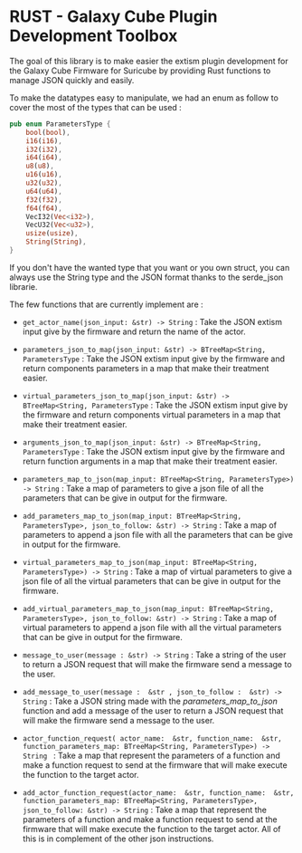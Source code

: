 # RUST - Galaxy Cube Plugin Development Toolbox

The goal of this library is to make easier the extism plugin development for the Galaxy Cube Firmware for Suricube by providing Rust functions to manage JSON quickly and easily.

To make the datatypes easy to manipulate, we had an enum as follow to cover the most of the types that can be used : 

```rust
pub enum ParametersType {
    bool(bool),
    i16(i16),
    i32(i32),
    i64(i64),
    u8(u8),
    u16(u16),
    u32(u32),
    u64(u64),
    f32(f32),
    f64(f64),
    VecI32(Vec<i32>),
    VecU32(Vec<u32>),
    usize(usize),
    String(String),
}
```

If you don't have the wanted type that you want or you own struct, you can always use the String type and the JSON format thanks to the serde_json librarie.

The few functions that are currently implement are :
- ```get_actor_name(json_input: &str) -> String``` : Take the JSON extism input give by the firmware and return the name of the actor.

- ```parameters_json_to_map(json_input: &str) -> BTreeMap<String, ParametersType``` : Take the JSON extism input give by the firmware and return components parameters in a map that make their treatment easier.

- ```virtual_parameters_json_to_map(json_input: &str) -> BTreeMap<String, ParametersType``` : Take the JSON extism input give by the firmware and return components virtual parameters in a map that make their treatment easier.
  
- ```arguments_json_to_map(json_input: &str) -> BTreeMap<String, ParametersType``` : Take the JSON extism input give by the firmware and return function arguments in a map that make their treatment easier.

- ```parameters_map_to_json(map_input: BTreeMap<String, ParametersType>) -> String``` : Take a map of parameters to give a json file of all the parameters that can be give in output for the firmware.

- ```add_parameters_map_to_json(map_input: BTreeMap<String, ParametersType>, json_to_follow: &str) -> String``` : Take a map of parameters to append a json file with all the parameters that can be give in output for the firmware.

- ```virtual_parameters_map_to_json(map_input: BTreeMap<String, ParametersType>) -> String``` : Take a map of virtual parameters to give a json file of all the virtual parameters that can be give in output for the firmware.

- ```add_virtual_parameters_map_to_json(map_input: BTreeMap<String, ParametersType>, json_to_follow: &str) -> String``` : Take a map of virtual parameters to append a json file with all the virtual parameters that can be give in output for the firmware.

- ```message_to_user(message : &str) -> String``` : Take a string of the user to return a JSON request that will make the firmware send a message to the user.

- ```add_message_to_user(message :  &str , json_to_follow :  &str) -> String``` : Take a JSON string made with the *parameters_map_to_json*  function and add a message of the user to return a JSON request that will make the firmware send a message to the user.

- ```actor_function_request( actor_name:  &str, function_name:  &str, function_parameters_map: BTreeMap<String, ParametersType>) -> String ``` : Take a map that represent the parameters of a function and make a function request to send at the firmware that will make execute the function to the target actor.

- ```add_actor_function_request(actor_name:  &str, function_name:  &str, function_parameters_map: BTreeMap<String, ParametersType>, json_to_follow: &str) -> String``` : Take a map that represent the parameters of a function and make a function request to send at the firmware that will make execute the function to the target actor. All of this is in complement of the other json instructions.

